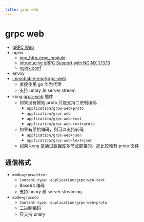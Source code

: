 ```yaml
---
title: grpc web
---
```


# grpc web

* [gRPC Web](https://github.com/grpc/grpc/blob/master/doc/PROTOCOL-WEB.md)
* nginx
  * [ngx_http_grpc_module](http://nginx.org/en/docs/http/ngx_http_grpc_module.html)
  * [Introducing gRPC Support with NGINX 1.13.10](https://www.nginx.com/blog/nginx-1-13-10-grpc/)
  * [nginx.conf](https://github.com/grpc/grpc-web/blob/master/net/grpc/gateway/examples/echo/nginx.conf)
* envoy
* [improbable-eng/grpc-web](https://github.com/improbable-eng/grpc-web)
  * 直接使用 go 作为代理
  * 支持 unary 和 server stream
* kong [grpc-web](https://docs.konghq.com/hub/kong-inc/grpc-web/) 插件
  * 如果没有原始 proto 只能支持二进制编码
    * `application/grpw-web+proto`
    * `application/grpc-web`
    * `application/grpc-web-text`
    * `application/grpc-web-text+proto`
  * 如果有原始编码，则可以支持转码
    * `application/grpc-web+json`
    * `application/grpc-web-text+json`
  * 如果 kong 是通过数据库多节点部署的，那比较难有 proto 文件

## 通信格式
* `mode=grpcwebtext`
  * `Content-type: application/grpc-web-text`
  * Base64 编码
  * 支持 unary 和 server streaming
* `mode=grpcweb`
  * `Content-type: application/grpc-web+proto`
  * 二进制编码
  * 只支持 unary
